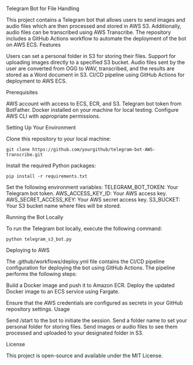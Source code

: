 Telegram Bot for File Handling

This project contains a Telegram bot that allows users to send images and audio files which are then processed and stored in AWS S3. Additionally, audio files can be transcribed using AWS Transcribe. The repository includes a GitHub Actions workflow to automate the deployment of the bot on AWS ECS.
Features

Users can set a personal folder in S3 for storing their files.
Support for uploading images directly to a specified S3 bucket.
Audio files sent by the user are converted from OGG to WAV, transcribed, and the results are stored as a Word document in S3.
CI/CD pipeline using GitHub Actions for deployment to AWS ECS.

Prerequisites

AWS account with access to ECS, ECR, and S3.
Telegram bot token from BotFather.
Docker installed on your machine for local testing.
Configure AWS CLI with appropriate permissions.

Setting Up Your Environment

Clone this repository to your local machine:
    
    git clone https://github.com/yourgithub/telegram-bot-AWS-transcribe.git


Install the required Python packages:

    pip install -r requirements.txt

Set the following environment variables:
TELEGRAM_BOT_TOKEN: Your Telegram bot token.
AWS_ACCESS_KEY_ID: Your AWS access key.
AWS_SECRET_ACCESS_KEY: Your AWS secret access key.
S3_BUCKET: Your S3 bucket name where files will be stored.

Running the Bot Locally

To run the Telegram bot locally, execute the following command:

    python telegram_s3_bot.py

Deploying to AWS

The .github/workflows/deploy.yml file contains the CI/CD pipeline configuration for deploying the bot using GitHub Actions. The pipeline performs the following steps:

Build a Docker image and push it to Amazon ECR.
Deploy the updated Docker image to an ECS service using Fargate.

Ensure that the AWS credentials are configured as secrets in your GitHub repository settings.
Usage

Send /start to the bot to initiate the session.
Send a folder name to set your personal folder for storing files.
Send images or audio files to see them processed and uploaded to your designated folder in S3.

License

This project is open-source and available under the MIT License.